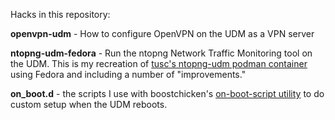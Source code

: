 Hacks in this repository:

__openvpn-udm__ - How to configure OpenVPN on the UDM as a VPN server

__ntopng-udm-fedora__ - Run the ntopng Network Traffic Monitoring tool on the UDM.  This is my recreation of [tusc's ntopng-udm podman container](https://github.com/tusc/ntopng-udm) using Fedora and including a number of "improvements."

__on_boot.d__ - the scripts I use with boostchicken's [on-boot-script utility](https://github.com/boostchicken/udm-utilities/tree/master/on-boot-script) to do custom setup when the UDM reboots.

